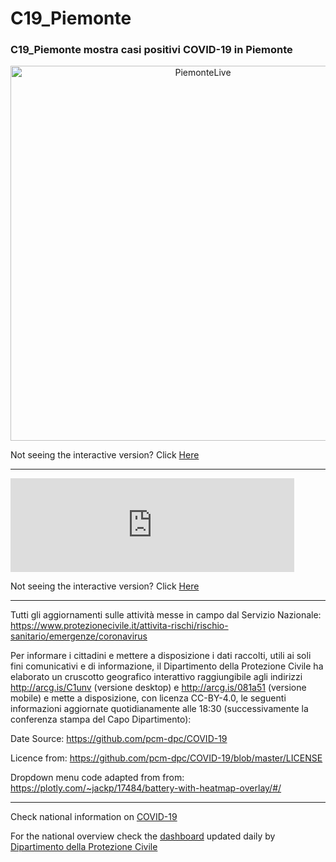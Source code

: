 # C19_Piemonte

### C19_Piemonte mostra casi positivi COVID-19 in Piemonte

<div>
    <a href="https://plotly.com/~the.information.horizon/3174/?share_key=Qe7mRJM6BAHFWdRPkbOodr" target="_blank" title="PiemonteLive" style="display: block; text-align: center;"><img src="https://plotly.com/~the.information.horizon/3174.png?share_key=Qe7mRJM6BAHFWdRPkbOodr" alt="PiemonteLive" style="max-width: 100%;width: 600px;"  width="600" onerror="this.onerror=null;this.src='https://plotly.com/404.png';" /></a>
    <script data-plotly="the.information.horizon:3174" sharekey-plotly="Qe7mRJM6BAHFWdRPkbOodr" src="https://plotly.com/embed.js" async></script>
</div>


Not seeing the interactive version? Click <a href="https://plotly.com/~the.information.horizon/3174/">Here</a>

________

<iframe id="igraph" scrolling="no" style="border:none;" seamless="seamless" src="https://github.com/Humans-Huddle/C19_Piemonte/blob/master/Covid19_index.html" width="90%"></iframe>

Not seeing the interactive version? Click <a href ="https://github.com/Humans-Huddle/C19_Piemonte/blob/master/	Covid19_index.html">Here</a>


-----


Tutti gli aggiornamenti sulle attività messe in campo dal Servizio Nazionale: 
<a href="https://www.protezionecivile.it/attivita-rischi/rischio-sanitario/emergenze/coronavirus"> https://www.protezionecivile.it/attivita-rischi/rischio-sanitario/emergenze/coronavirus</a>

Per informare i cittadini e mettere a disposizione i dati raccolti, utili ai soli fini comunicativi e di informazione, il Dipartimento della Protezione Civile ha elaborato un cruscotto geografico interattivo raggiungibile agli indirizzi <a href="http://arcg.is/C1unv">http://arcg.is/C1unv</a> (versione desktop) e <a href="http://arcg.is/081a51">http://arcg.is/081a51</a> (versione mobile) e mette a disposizione, con licenza CC-BY-4.0, le seguenti informazioni aggiornate quotidianamente alle 18:30 (successivamente la conferenza stampa del Capo Dipartimento):

Date Source: <a href="https://github.com/pcm-dpc/COVID-19">https://github.com/pcm-dpc/COVID-19</a>

 
Licence from: <a href="https://github.com/pcm-dpc/COVID-19/blob/master/LICENSE">https://github.com/pcm-dpc/COVID-19/blob/master/LICENSE</a>

Dropdown menu code adapted from from: <a href="https://plotly.com/~jackp/17484/battery-with-heatmap-overlay/#/">https://plotly.com/~jackp/17484/battery-with-heatmap-overlay/#/</a>
______

Check national information on <a href="http://www.protezionecivile.it/attivita-rischi/rischio-sanitario/emergenze/coronavirus"> COVID-19</a>

For the national overview check the <a href="http://opendatadpc.maps.arcgis.com/apps/opsdashboard/index.html#/b0c68bce2cce478eaac82fe38d4138b1">dashboard</a> updated daily by <a href="http://www.protezionecivile.it/web/guest">Dipartimento della Protezione Civile</a>

